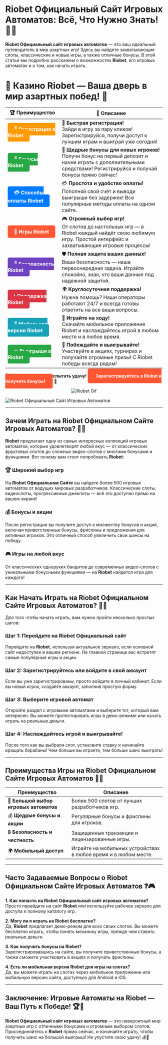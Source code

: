# Riobet Официальный Сайт Игровых Автоматов: Всё, Что Нужно Знать! 🎰🔥

**Riobet Официальный сайт игровых автоматов** — это ваш идеальный путеводитель в мир азартных игр! Здесь вы найдете захватывающие слоты, классические и новые игры, а также отличные бонусы. В этой статье мы подробно расскажем о возможностях **Riobet**, его игровых автоматах и о том, как начать играть.

# 🎲 **Казино Riobet — Ваша дверь в мир азартных побед!** 🎰

| 🏆 **Преимущество** | 🌟 **Описание** |
|--------------------|-----------------|
| <a href="https://brandplay.link/7xBLTPyj" style="background-color: #ff9900; color: white; padding: 10px 20px; border-radius: 5px; text-decoration: none; font-weight: bold;">🎉 Регистрация в Riobet</a> | 🚀 **Быстрая регистрация!** <br> Зайди в игру за пару кликов! Зарегистрируйся, получи доступ к лучшим играм и выиграй уже сегодня! |
| <a href="https://brandplay.link/7xBLTPyj" style="background-color: #28a745; color: white; padding: 10px 20px; border-radius: 5px; text-decoration: none; font-weight: bold;">🎁 Бонусы Riobet</a> | 🎉 **Щедрые бонусы для новых игроков!** <br> Получи бонус на первый депозит и начни играть с дополнительными средствами! Регистрируйся и получай бонусы прямо сейчас! |
| <a href="https://brandplay.link/7xBLTPyj" style="background-color: #007bff; color: white; padding: 10px 20px; border-radius: 5px; text-decoration: none; font-weight: bold;">💳 Способы оплаты Riobet</a> | 💳 **Простота и удобство оплаты!** <br> Пополняй свой счёт и выводи выигрыши без задержек! Все популярные методы оплаты на одном сайте. |
| <a href="https://brandplay.link/7xBLTPyj" style="background-color: #ff5733; color: white; padding: 10px 20px; border-radius: 5px; text-decoration: none; font-weight: bold;">🎰 Игры Riobet</a> | 🎮 **Огромный выбор игр!** <br> От слотов до настольных игр — в Riobet каждый найдёт свою любимую игру. Простой интерфейс и захватывающие игровые процессы! |
| <a href="https://brandplay.link/7xBLTPyj" style="background-color: #6f42c1; color: white; padding: 10px 20px; border-radius: 5px; text-decoration: none; font-weight: bold;">🔐 Безопасность Riobet</a> | 🛡️ **Полная защита ваших данных!** <br> Ваша безопасность — наша первоочередная задача. Играйте спокойно, зная, что ваши данные под надежной защитой. |
| <a href="https://brandplay.link/7xBLTPyj" style="background-color: #dc3545; color: white; padding: 10px 20px; border-radius: 5px; text-decoration: none; font-weight: bold;">📞 Поддержка Riobet</a> | 🌍 **Круглосуточная поддержка!** <br> Нужна помощь? Наши операторы работают 24/7 и всегда готовы ответить на все ваши вопросы. |
| <a href="https://brandplay.link/7xBLTPyj" style="background-color: #17a2b8; color: white; padding: 10px 20px; border-radius: 5px; text-decoration: none; font-weight: bold;">📱 Мобильная версия Riobet</a> | 📱 **Играйте на ходу!** <br> Скачайте мобильное приложение Riobet и наслаждайтесь игрой в любом месте и в любое время. |
| <a href="https://brandplay.link/7xBLTPyj" style="background-color: #28a745; color: white; padding: 10px 20px; border-radius: 5px; text-decoration: none; font-weight: bold;">💥 Выигрыши в Riobet</a> | 🤑 **Побеждайте и выигрывайте!** <br> Участвуйте в акциях, турнирах и получайте огромные призы! С Riobet победы всегда рядом! |

🎉 **Не упустите шанс испытать удачу!** <a href="https://brandplay.link/7xBLTPyj" style="background-color: #ff5733; color: white; padding: 15px 25px; border-radius: 5px; text-decoration: none; font-weight: bold;">Зарегистрируйтесь в Riobet и получите бонусы!</a> 🌟

<p align="center">
  <img src="https://i.pinimg.com/originals/1d/b3/25/1db325483acbe642c6d4e6fdd73a4988.gif" alt="Riobet Gif">
</p>


![Riobet Официальный Сайт Игровых Автоматов](https://www.bragazeta.ru/wp-content/uploads/2023/06/riobet1.webp)

---

## Зачем Играть на **Riobet Официальном Сайте Игровых Автоматов**? 🎉🎰

**Riobet** предлагает одну из самых интересных коллекций игровых автоматов, которые удовлетворят любой вкус — от классических фруктовых слотов до сложных видео-слотов с многими бонусами и функциями. Вот почему вам стоит попробовать **Riobet**:

### 🏆 **Широкий выбор игр**  
На **Riobet Официальном Сайте** вы найдете более 500 игровых автоматов от ведущих мировых разработчиков. Классические слоты, видеослоты, прогрессивные джекпоты — всё это доступно прямо на вашем экране!

### 💰 **Бонусы и акции**  
После регистрации вы получите доступ к множеству бонусов и акций, включая приветственные бонусы, фриспины и предложения для активных игроков. Это отличный способ увеличить свои шансы на победу.

### 🎮 **Игры на любой вкус**  
От классических одноруких бандитов до современных видео-слотов с уникальными бонусными функциями — на **Riobet** найдется игра для каждого!

---

## Как Начать Играть на **Riobet Официальном Сайте Игровых Автоматов**? 🚀🎲

Для того чтобы начать играть, вам нужно пройти несколько простых шагов:

### Шаг 1: Перейдите на **Riobet Официальный сайт**  
Перейдите на **Riobet**, используя актуальное зеркало, если основной сайт недоступен в вашем регионе. На главной странице вас встретят самые популярные игры и акции.

### Шаг 2: Зарегистрируйтесь или войдите в свой аккаунт  
Если вы уже зарегистрированы, просто войдите в личный кабинет. Если вы новый игрок, создайте аккаунт, заполнив простую форму.

### Шаг 3: Выберите игровой автомат  
Откройте раздел с игровыми автоматами и выберите тот, который вам интересен. Вы можете протестировать игры в демо-режиме или начать играть на реальные деньги.

### Шаг 4: Наслаждайтесь игрой и выигрывайте!  
После того как вы выбрали слот, установите ставку и начинайте вращать барабаны! Чем больше вы играете, тем больше шанс выиграть!

---

## Преимущества Игры на **Riobet Официальном Сайте Игровых Автоматов** 🌟💸

| Преимущество                             | Описание                                                               |
|------------------------------------------|-----------------------------------------------------------------------|
| 🎰 **Большой выбор игровых автоматов**   | Более 500 слотов от лучших разработчиков игр.                         |
| 💰 **Щедрые бонусы и акции**             | Регулярные бонусы и фриспины для игроков.                             |
| 🔒 **Безопасность и честность**          | Защищенные транзакции и лицензированные игры.                        |
| 🌍 **Мобильный доступ**                  | Играйте на мобильных устройствах в любое время и в любом месте.        |

---

## Часто Задаваемые Вопросы о **Riobet Официальном Сайте Игровых Автоматов** ❓🎮

**1. Как попасть на **Riobet Официальный сайт игровых автоматов**?**  
Просто перейдите на сайт **Riobet** или используйте рабочее зеркало для доступа к полному каталогу игр.

**2. Могу ли я играть на **Riobet** бесплатно?**  
Да, **Riobet** предлагает демо-режим для всех своих слотов. Вы можете бесплатно играть, чтобы понять механику игры, прежде чем ставить реальные деньги.

**3. Как получить бонусы на **Riobet**?**  
Зарегистрировавшись на сайте, вы получите приветственные бонусы, а также сможете участвовать в акциях и получать фриспины.

**4. Есть ли мобильная версия **Riobet** для игры на слотах?**  
Да, вы можете играть на слотах через мобильное приложение или мобильную версию сайта, доступную для Android и iOS.

---

## Заключение: Игровые Автоматы на **Riobet** — Ваш Путь к Победе! 🏆🎰

**Riobet Официальный сайт игровых автоматов** — это невероятный мир азартных игр с отличными бонусами и огромным выбором слотов. Присоединяйтесь к **Riobet** прямо сейчас, и начинайте играть, чтобы получить шанс на большой выигрыш! Не упустите свою удачу! 💰🎉
